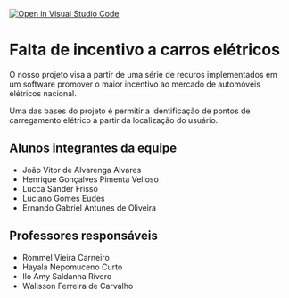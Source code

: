 [![Open in Visual Studio Code](https://classroom.github.com/assets/open-in-vscode-2e0aaae1b6195c2367325f4f02e2d04e9abb55f0b24a779b69b11b9e10269abc.svg)](https://classroom.github.com/online_ide?assignment_repo_id=15990126&assignment_repo_type=AssignmentRepo)
# Falta de incentivo a carros elétricos

O nosso projeto visa a partir de uma série de recuros implementados em um software promover o maior incentivo ao mercado de automóveis elétricos nacional.

Uma das bases do projeto é permitir a identificação de pontos de carregamento elétrico a partir da localização do usuário.

## Alunos integrantes da equipe

* João Vitor de Alvarenga Alvares
* Henrique Gonçalves Pimenta Velloso
* Lucca Sander Frisso
* Luciano Gomes Eudes
* Ernando Gabriel Antunes de Oliveira

## Professores responsáveis

* Rommel Vieira Carneiro
* Hayala Nepomuceno Curto
* Ilo Amy Saldanha Rivero
* Walisson Ferreira de Carvalho 



    